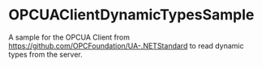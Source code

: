 # OPCUAClientDynamicTypesSample
A sample for the OPCUA Client from https://github.com/OPCFoundation/UA-.NETStandard to read dynamic types from the server.
